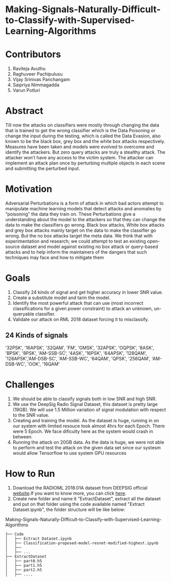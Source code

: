 # Making-Signals-Naturally-Difficult-to-Classify-with-Supervised-Learning-Algorithms

# Contributors
1. Raviteja Avuthu
2. Raghuveer Pachipulusu
3. Vijay Srinivas Panchangam
4. Saipriya Nimmagadda
5. Varun Potluri

# Abstract
Till now the attacks on classifiers were mostly through changing the data that is trained to get the wrong classifier which is the Data Poisoning or change the input during the testing, which is called the Data Evasion, also known to be the black box, grey box and the white box attacks respectively. Measures have been taken and models were evolved to overcome and identify the attackers. But zero query attacks are truly a stealthy attack. The attacker won’t have any access to the victim system. The attacker can implement an attack plan once by perturbing multiple objects in each scene and submitting the perturbed input. 

# Motivation
Adversarial Perturbations is a form of attack in which bad actors attempt to manipulate machine learning models that detect attacks and anomalies by “poisoning” the data they train on. These Perturbations give a understanding about the model to the attackers so that they can change the data to make the classifiers go wrong. Black box attacks, White box attacks and grey box attacks mainly target on the data to make the classifier go wrong. But the no box attacks target the meta data. We think that with experimentation and research; we could attempt to test an existing open-source dataset and model against existing no box attack or query-based attacks and to help inform the maintainers of the dangers that such techniques may face and how to mitigate them

# Goals
1. Classify 24 kinds of signal and get higher accuracy in lower SNR value.
2. Create a substitute model and tarin the model.
3. Identify the most powerful attack that can use (most incorrect classifications for a given power constraint) to attack an unknown, un-queryable classifier.
4. Validate our attack on RML 2018 dataset  forcing it to misclassify. 

## 24 Kinds of signals
'32PSK', '16APSK', '32QAM', 'FM', 'GMSK', '32APSK', 'OQPSK', '8ASK', 'BPSK', '8PSK', 'AM-SSB-SC', '4ASK', '16PSK', '64APSK', '128QAM', '128APSK','AM-DSB-SC', 'AM-SSB-WC', '64QAM', 'QPSK', '256QAM', 'AM-DSB-WC', 'OOK', '16QAM'

# Challenges
1. We should be able to classify signals both in low SNR and high SNR.
2. We use the DeepSig Radio Signal Dataset, this dataset is pretty large (19GB). We will use 1.5 Million variation of signal modulation with respect to the SNR value.
3. Creating and training the model. As the dataset is huge, running in on our system with limited resouce took almost 4hrs for each Epoch. There were 5 Epoch. We face dificulty here as the system would crash in between.
4. Running the attack on 20GB data. As the data is huge, we were not able to perform and test the attack on the given data set since our systesm would allow Tensorflow to use system GPU resources 

# How to Run
1. Download the  RADIOML 2018.01A dataset from DEEPSIG official [website](https://www.deepsig.ai/datasets).If you want to know more, you can click [here](https://www.deepsig.ai/datasets).
2. Create new folder and name it "ExtractDataset", extract all the dataset and put on that folder using the code available named "Extract Dataset.ipynb", the folder structure will be like below:

Making-Signals-Naturally-Difficult-to-Classify-with-Supervised-Learning-Algorithms

    ├── Code
    │   ├── Ectract Dataset.ipynb
    │   ├── Classification-proposed-model-resnet-modified-highest.ipynb
    │   ├──  
    │   ├── ...
    ├── ExtractDataset
    │   ├── part0.h5
    │   ├── part1.h5
    │   ├── part2.h5
    │   ├── ....

